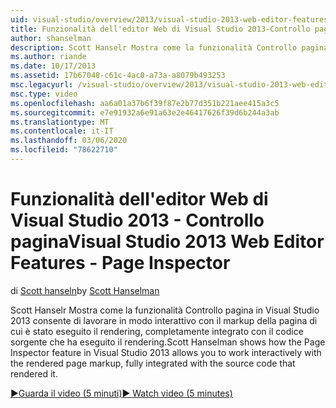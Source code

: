 ```yaml
---
uid: visual-studio/overview/2013/visual-studio-2013-web-editor-features-page-inspector
title: Funzionalità dell'editor Web di Visual Studio 2013-Controllo pagina | Microsoft Docs
author: shanselman
description: Scott Hanselr Mostra come la funzionalità Controllo pagina in Visual Studio 2013 consente di lavorare in modo interattivo con il markup della pagina di cui è stato eseguito il rendering, completamente integrato...
ms.author: riande
ms.date: 10/17/2013
ms.assetid: 17b67048-c61c-4ac0-a73a-a8079b493253
msc.legacyurl: /visual-studio/overview/2013/visual-studio-2013-web-editor-features-page-inspector
msc.type: video
ms.openlocfilehash: aa6a01a37b6f39f87e2b77d351b221aee415a3c5
ms.sourcegitcommit: e7e91932a6e91a63e2e46417626f39d6b244a3ab
ms.translationtype: MT
ms.contentlocale: it-IT
ms.lasthandoff: 03/06/2020
ms.locfileid: "78622710"
---
```

# <a name="visual-studio-2013-web-editor-features---page-inspector"></a><span data-ttu-id="dca83-103">Funzionalità dell'editor Web di Visual Studio 2013 - Controllo pagina</span><span class="sxs-lookup"><span data-stu-id="dca83-103">Visual Studio 2013 Web Editor Features - Page Inspector</span></span>

<span data-ttu-id="dca83-104">di [Scott hanseln](https://github.com/shanselman)</span><span class="sxs-lookup"><span data-stu-id="dca83-104">by [Scott Hanselman](https://github.com/shanselman)</span></span>

<span data-ttu-id="dca83-105">Scott Hanselr Mostra come la funzionalità Controllo pagina in Visual Studio 2013 consente di lavorare in modo interattivo con il markup della pagina di cui è stato eseguito il rendering, completamente integrato con il codice sorgente che ha eseguito il rendering.</span><span class="sxs-lookup"><span data-stu-id="dca83-105">Scott Hanselman shows how the Page Inspector feature in Visual Studio 2013 allows you to work interactively with the rendered page markup, fully integrated with the source code that rendered it.</span></span>

[<span data-ttu-id="dca83-106">&#9654;Guarda il video (5 minuti)</span><span class="sxs-lookup"><span data-stu-id="dca83-106">&#9654; Watch video (5 minutes)</span></span>](https://channel9.msdn.com/Blogs/ASP-NET-Site-Videos/visual-studio-2013-web-editor-features-page-inspector)
